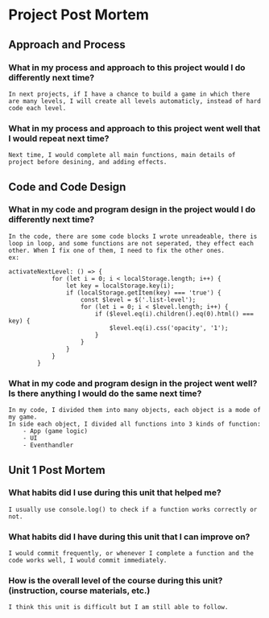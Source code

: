# Project Post Mortem
## Approach and Process
### What in my process and approach to this project would I do differently next time?
    In next projects, if I have a chance to build a game in which there are many levels, I will create all levels automaticly, instead of hard code each level.

### What in my process and approach to this project went well that I would repeat next time?
    Next time, I would complete all main functions, main details of project before desining, and adding effects.

## Code and Code Design
### What in my code and program design in the project would I do differently next time?
    In the code, there are some code blocks I wrote unreadeable, there is loop in loop, and some functions are not seperated, they effect each other. When I fix one of them, I need to fix the other ones.
    ex: 
```
activateNextLevel: () => {
            for (let i = 0; i < localStorage.length; i++) {
                let key = localStorage.key(i);
                if (localStorage.getItem(key) === 'true') {
                    const $level = $('.list-level');
                    for (let i = 0; i < $level.length; i++) {
                        if ($level.eq(i).children().eq(0).html() === key) {
                            $level.eq(i).css('opacity', '1');
                        }
                    }
                }
            }
        }
```
### What in my code and program design in the project went well? Is there anything I would do the same next time?
    In my code, I divided them into many objects, each object is a mode of my game.
    In side each object, I divided all functions into 3 kinds of function: 
        - App (game logic)
        - UI
        - Eventhandler

## Unit 1 Post Mortem
### What habits did I use during this unit that helped me?
    I usually use console.log() to check if a function works correctly or not.
### What habits did I have during this unit that I can improve on?
    I would commit frequently, or whenever I complete a function and the code works well, I would commit immediately.
### How is the overall level of the course during this unit? (instruction, course materials, etc.)
    I think this unit is difficult but I am still able to follow.
